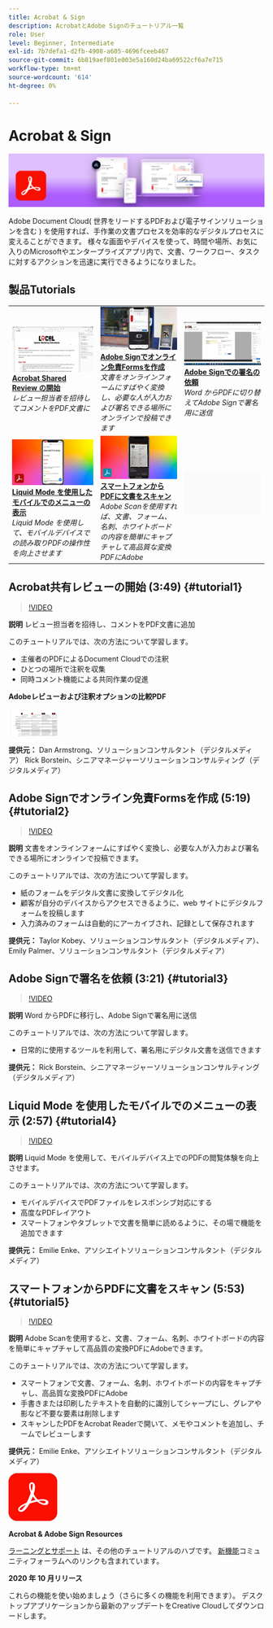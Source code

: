 ```yaml
---
title: Acrobat & Sign
description: AcrobatとAdobe Signのチュートリアル一覧
role: User
level: Beginner, Intermediate
exl-id: 7b7defa1-d2fb-4908-a605-4696fceeb467
source-git-commit: 6b819aef801e003e5a160d24ba69522cf6a7e715
workflow-type: tm+mt
source-wordcount: '614'
ht-degree: 0%

---
```


# Acrobat &amp; Sign

![チュートリアルヒーロー画像](../assets/DC.jpg)

Adobe Document Cloud( 世界をリードするPDFおよび電子サインソリューションを含む ) を使用すれば、手作業の文書プロセスを効率的なデジタルプロセスに変えることができます。 様々な画面やデバイスを使って、時間や場所、お気に入りのMicrosoftやエンタープライズアプリ内で、文書、ワークフロー、タスクに対するアクションを迅速に実行できるようになりました。

## 製品Tutorials

<table style="table-layout:fixed">
<tr>
 <td>
   <a href="acrobat-sign.md#tutorial1">
      <img alt="Acrobat Shared Review の開始" src="../assets/acrobat_sharedreview_armstrong.jpg" />
   </a>
    <div>
   <a href="acrobat-sign.md#tutorial1"><strong>Acrobat Shared Review の開始</strong></a>
    </div>
    <em>レビュー担当者を招待してコメントをPDF文書に</em>
    <br>
  </td>
  <td>
    <a href="acrobat-sign.md#tutorial2">
        <img alt="Adobe Signでオンライン免責Formsを作成" src="../assets/sign_webforms_palmer-kobey_thumbnail.jpg" />
    </a>
    <div>
    <a href="acrobat-sign.md#tutorial2"><strong>Adobe Signでオンライン免責Formsを作成</strong></a>
    </div>
    <em>文書をオンラインフォームにすばやく変換し、必要な人が入力および署名できる場所にオンラインで投稿できます</em>
    <br>
  </td>
  <td>
   <a href="acrobat-sign.md#tutorial3">
      <img alt="Adobe Signでの署名の依頼" src="../assets/sign_request-signature_borstein_thumbnail.jpg" />
   </a>
    <div>
    <a href="acrobat-sign.md#tutorial3"><strong>Adobe Signでの署名の依頼</strong></a>
    </div>
    <em>Word からPDFに切り替えてAdobe Signで署名用に送信</em>
    <br>
  </td>
</tr>
<tr>
 <td>
   <a href="acrobat-sign.md#tutorial4">
      <img alt="Liquid Mode を使用したモバイルでのメニューの表示" src="../assets/acrobat_liquidmode_enke_thumbnail.jpg" />
   </a>
    <div>
   <a href="acrobat-sign.md#tutorial4"><strong>Liquid Mode を使用したモバイルでのメニューの表示</strong></a>
    </div>
    <em>Liquid Mode を使用して、モバイルデバイスでの読み取りPDFの操作性を向上させます</em>
    <br>
  </td>
  <td>
    <a href="acrobat-sign.md#tutorial5">
        <img alt="スマートフォンからPDFに文書をスキャン" src="../assets/acrobat_scan_enke.jpg" />
    </a>
    <div>
    <a href="acrobat-sign.md#tutorial5"><strong>スマートフォンからPDFに文書をスキャン</strong></a>
    </div>
    <em>Adobe Scanを使用すれば、文書、フォーム、名刺、ホワイトボードの内容を簡単にキャプチャして高品質な変換PDFにAdobe</em>
    <br>
  </td>
  <td>
    <img alt="スペーサー" src="../assets/Gray_thumbnail.png" />
    <div>
    <br>
  </td>
</tr>
</table>

## Acrobat共有レビューの開始 (3:49) {#tutorial1}

>[!VIDEO](https://video.tv.adobe.com/v/326777?hidetitle=true)

**説明**
レビュー担当者を招待し、コメントをPDF文書に追加

このチュートリアルでは、次の方法について学習します。
* 主催者のPDFによるDocument Cloudでの注釈
* ひとつの場所で注釈を収集
* 同時コメント機能による共同作業の促進

**Adobeレビューおよび注釈オプションの比較PDF**

[![比較画像](../assets/ComparisonPDF_thumbnail_96.png)](../assets/Adobe_Review_and_Comment_Comparisons.pdf)

**提供元：**
Dan Armstrong、ソリューションコンサルタント（デジタルメディア） Rick Borstein、シニアマネージャーソリューションコンサルティング（デジタルメディア）

## Adobe Signでオンライン免責Formsを作成 (5:19) {#tutorial2}

>[!VIDEO](https://video.tv.adobe.com/v/326776?hidetitle=true)

**説明**
文書をオンラインフォームにすばやく変換し、必要な人が入力および署名できる場所にオンラインで投稿できます。

このチュートリアルでは、次の方法について学習します。
* 紙のフォームをデジタル文書に変換してデジタル化
* 顧客が自分のデバイスからアクセスできるように、web サイトにデジタルフォームを投稿します
* 入力済みのフォームは自動的にアーカイブされ、記録として保存されます

**提供元：**
Taylor Kobey、ソリューションコンサルタント（デジタルメディア）、Emily Palmer、ソリューションコンサルタント（デジタルメディア）

## Adobe Signで署名を依頼 (3:21) {#tutorial3}

>[!VIDEO](https://video.tv.adobe.com/v/326801?hidetitle=true)

**説明**
Word からPDFに移行し、Adobe Signで署名用に送信

このチュートリアルでは、次の方法について学習します。
* 日常的に使用するツールを利用して、署名用にデジタル文書を送信できます

**提供元：**
Rick Borstein、シニアマネージャーソリューションコンサルティング（デジタルメディア）

## Liquid Mode を使用したモバイルでのメニューの表示 (2:57) {#tutorial4}

>[!VIDEO](https://video.tv.adobe.com/v/327093?hidetitle=true)

**説明**
Liquid Mode を使用して、モバイルデバイス上でのPDFの閲覧体験を向上させます。

このチュートリアルでは、次の方法について学習します。
* モバイルデバイスでPDFファイルをレスポンシブ対応にする
* 高度なPDFレイアウト
* スマートフォンやタブレットで文書を簡単に読めるように、その場で機能を追加できます

**提供元：**
Emilie Enke、アソシエイトソリューションコンサルタント（デジタルメディア）

## スマートフォンからPDFに文書をスキャン (5:53) {#tutorial5}

>[!VIDEO](https://video.tv.adobe.com/v/327094?hidetitle=true)

**説明**
Adobe Scanを使用すると、文書、フォーム、名刺、ホワイトボードの内容を簡単にキャプチャして高品質の変換PDFにAdobeできます。

このチュートリアルでは、次の方法について学習します。
* スマートフォンで文書、フォーム、名刺、ホワイトボードの内容をキャプチャし、高品質な変換PDFにAdobe
* 手書きまたは印刷したテキストを自動的に識別してシャープにし、グレアや影など不要な要素は削除します
* スキャンしたPDFをAcrobat Readerで開いて、メモやコメントを追加し、チームでレビューします

**提供元：**
Emilie Enke、アソシエイトソリューションコンサルタント（デジタルメディア）

![DC ロゴ](../assets/Doc-Cloud-256.png)

**Acrobat &amp; Adobe Sign Resources**

[ラーニングとサポート](https://helpx.adobe.com/support/document-cloud.html) は、その他のチュートリアルのハブです。 [新機能](https://helpx.adobe.com/acrobat/using/whats-new.html)コミュニティフォーラムへのリンクも含まれています。

**2020 年 10 月リリース**

これらの機能を使い始めましょう（さらに多くの機能を利用できます）。 デスクトップアプリケーションから最新のアップデートをCreative Cloudしてダウンロードします。
